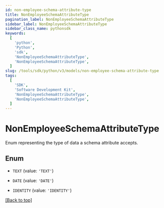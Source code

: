 ```yaml
---
id: non-employee-schema-attribute-type
title: NonEmployeeSchemaAttributeType
pagination_label: NonEmployeeSchemaAttributeType
sidebar_label: NonEmployeeSchemaAttributeType
sidebar_class_name: pythonsdk
keywords:
  [
    'python',
    'Python',
    'sdk',
    'NonEmployeeSchemaAttributeType',
    'NonEmployeeSchemaAttributeType',
  ]
slug: /tools/sdk/python/v3/models/non-employee-schema-attribute-type
tags:
  [
    'SDK',
    'Software Development Kit',
    'NonEmployeeSchemaAttributeType',
    'NonEmployeeSchemaAttributeType',
  ]
---
```


# NonEmployeeSchemaAttributeType

Enum representing the type of data a schema attribute accepts.

## Enum

- `TEXT` (value: `'TEXT'`)

- `DATE` (value: `'DATE'`)

- `IDENTITY` (value: `'IDENTITY'`)

[[Back to top]](#)
